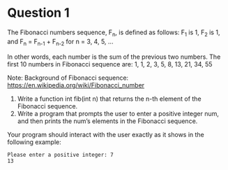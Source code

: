 # Question 1

The Fibonacci numbers sequence, F<sub>n</sub>, is defined as follows:
F<sub>1</sub> is 1, F<sub>2</sub> is 1, and F<sub>n</sub> = F<sub>n-1</sub> + F<sub>n-2</sub> for n = 3, 4, 5, ...

In other words, each number is the sum of the previous two numbers. 
The first 10 numbers in Fibonacci sequence are: 1, 1, 2, 3, 5, 8, 13, 21, 34, 55

Note: Background of Fibonacci sequence: https://en.wikipedia.org/wiki/Fibonacci_number

1. Write a function int fib(int n) that returns the n-th element of the 
   Fibonacci sequence.
2. Write a program that prompts the user to enter a positive integer num, and 
   then prints the num’s elements in the Fibonacci sequence.

Your program should interact with the user exactly as it shows in the 
following example:

    Please enter a positive integer: 7
    13
